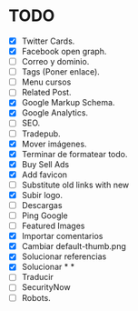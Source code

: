 # TODO
- [x] Twitter Cards.
- [x] Facebook open graph.
- [ ] Correo y dominio.
- [ ] Tags (Poner enlace).
- [ ] Menu cursos
- [ ] Related Post.
- [x] Google Markup Schema.
- [x] Google Analytics.
- [ ] SEO.
- [ ] Tradepub.
- [x] Mover imágenes.
- [x] Terminar de formatear todo.
- [x] Buy Sell Ads
- [x] Add favicon
- [ ] Substitute old links with new
- [x] Subir logo.
- [ ] Descargas
- [ ] Ping Google
- [ ] Featured Images
- [x] Importar comentarios
- [x] Cambiar default-thumb.png
- [x] Solucionar referencias
- [x] Solucionar * *
- [ ] Traducir
- [ ] SecurityNow
- [ ] Robots.
